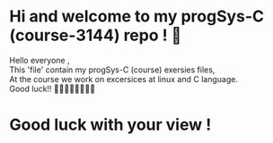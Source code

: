 # Hi and welcome to my progSys-C (course-3144) repo ! 🚀

Hello everyone , <br>
This 'file' contain my progSys-C (course) exersies files, <br>
At the course we work on excersices at linux and C language. <br> 
Good luck!! 👩‍💻🧙‍♂️🚀👩‍💻🔥

# Good luck with your view !